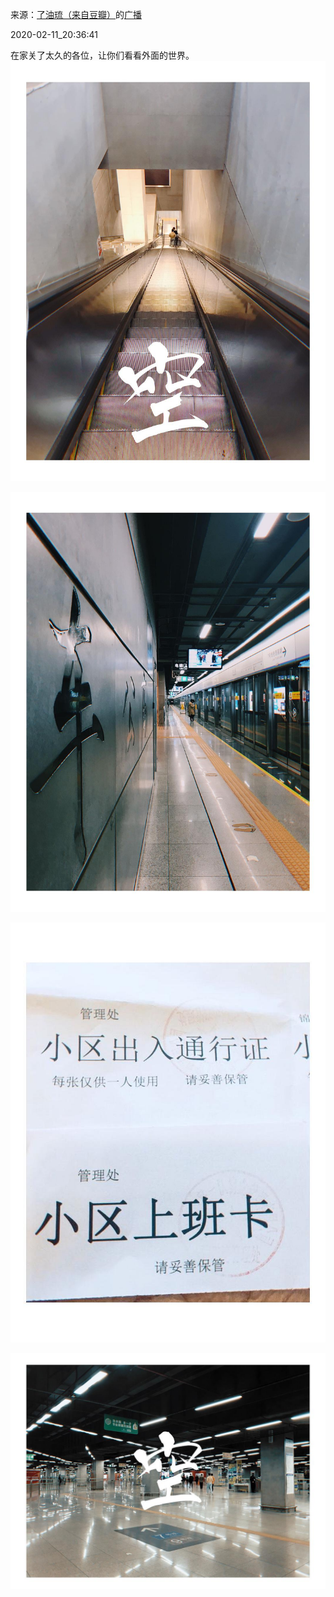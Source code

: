 来源：[了油琉（来自豆瓣）](https://www.douban.com/people/75126895/)的[广播](https://www.douban.com/people/75126895/status/2804813501/)


2020-02-11_20:36:41


在家关了太久的各位，让你们看看外面的世界。
![](./pic/2020-02-11_20:36:41-了油琉的广播1.jpg)  

![](./pic/2020-02-11_20:36:41-了油琉的广播2.jpg)  

![](./pic/2020-02-11_20:36:41-了油琉的广播3.jpg)  

![](./pic/2020-02-11_20:36:41-了油琉的广播4.jpg)  

